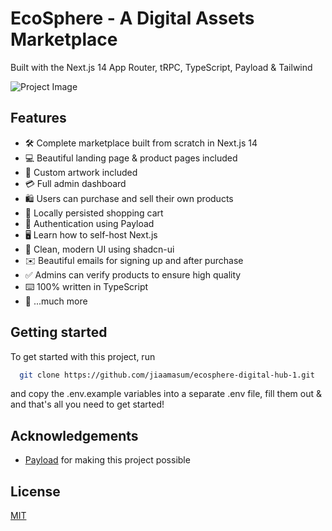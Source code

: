 # EcoSphere - A Digital Assets Marketplace

Built with the Next.js 14 App Router, tRPC, TypeScript, Payload & Tailwind

![Project Image](https://github.com/masumjia/ecosphere/blob/master/public/thumbnail.jpg)

## Features

- 🛠️ Complete marketplace built from scratch in Next.js 14
- 💻 Beautiful landing page & product pages included
- 🎨 Custom artwork included
- 💳 Full admin dashboard
- 🛍️ Users can purchase and sell their own products
- 🛒 Locally persisted shopping cart
- 🔑 Authentication using Payload
- 🖥️ Learn how to self-host Next.js
- 🌟 Clean, modern UI using shadcn-ui
- ✉️ Beautiful emails for signing up and after purchase
- ✅ Admins can verify products to ensure high quality
- ⌨️ 100% written in TypeScript
- 🎁 ...much more

## Getting started

To get started with this project, run

```bash
  git clone https://github.com/jiaamasum/ecosphere-digital-hub-1.git
```

and copy the .env.example variables into a separate .env file, fill them out & and that's all you need to get started!


## Acknowledgements

- [Payload](https://link.masumjia.com/payload) for making this project possible

## License

[MIT](https://choosealicense.com/licenses/mit/)
